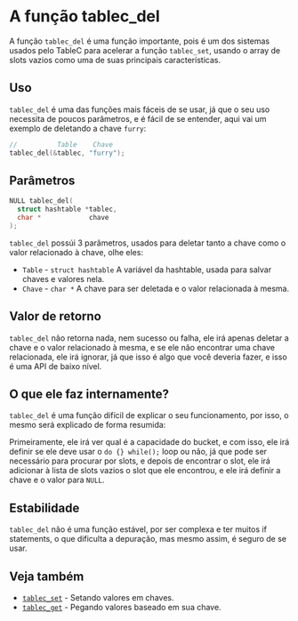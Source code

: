 # A função tablec_del

A função `tablec_del` é uma função importante, pois é um dos sistemas usados pelo TableC para acelerar a função `tablec_set`, usando o array de slots vazios como uma de suas principais características.

## Uso

`tablec_del` é uma das funções mais fáceis de se usar, já que o seu uso necessita de poucos parâmetros, e é fácil de se entender, aqui vai um exemplo de deletando a chave `furry`:

```c
//          Table    Chave
tablec_del(&tablec, "furry");
```

## Parâmetros

```c
NULL tablec_del(
  struct hashtable *tablec,
  char *            chave
);
```

`tablec_del` possúi 3 parâmetros, usados para deletar tanto a chave como o valor relacionado à chave, olhe eles:

*  `Table`  - `struct hashtable` A variável da hashtable, usada para salvar chaves e valores nela.
*  `Chave`    - `char *`         A chave para ser deletada e o valor relacionada à mesma.

## Valor de retorno

`tablec_del` não retorna nada, nem sucesso ou falha, ele irá apenas deletar a chave e o valor relacionado à mesma, e se ele não encontrar uma chave relacionada, ele irá ignorar, já que isso é algo que você deveria fazer, e isso é uma API de baixo nível.

## O que ele faz internamente?

`tablec_del` é uma função difícil de explicar o seu funcionamento, por isso, o mesmo será explicado de forma resumida:

Primeiramente, ele irá ver qual é a capacidade do bucket, e com isso, ele irá definir se ele deve usar o `do {} while();` loop ou não, já que pode ser necessário para procurar por slots, e depois de encontrar o slot, ele irá adicionar à lista de slots vazios o slot que ele encontrou, e ele irá definir a chave e o valor para `NULL`.

## Estabilidade

`tablec_del` não é uma função estável, por ser complexa e ter muitos if statements, o que dificulta a depuração, mas mesmo assim, é seguro de se usar.

## Veja também

*  [`tablec_set`](tablec_set.md) - Setando valores em chaves.
*  [`tablec_get`](tablec_get.md) - Pegando valores baseado em sua chave.
